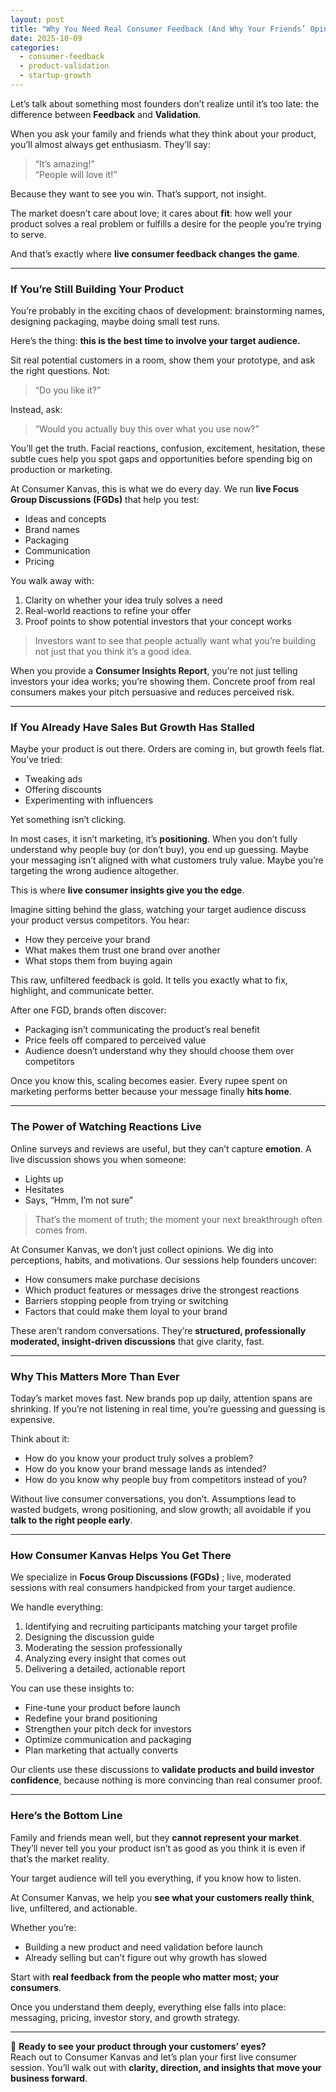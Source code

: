 ```yaml
---
layout: post
title: "Why You Need Real Consumer Feedback (And Why Your Friends’ Opinions Don’t Count)"
date: 2025-10-09
categories: 
  - consumer-feedback
  - product-validation
  - startup-growth
---
```


Let’s talk about something most founders don’t realize until it’s too late: the difference between **Feedback** and **Validation**.

When you ask your family and friends what they think about your product, you’ll almost always get enthusiasm. They’ll say:

> “It’s amazing!”  
> “People will love it!”

Because they want to see you win. That’s support, not insight.  

The market doesn’t care about love; it cares about **fit**: how well your product solves a real problem or fulfills a desire for the people you’re trying to serve.  

And that’s exactly where **live consumer feedback changes the game**.

---

### If You’re Still Building Your Product

You’re probably in the exciting chaos of development: brainstorming names, designing packaging, maybe doing small test runs.  

Here’s the thing: **this is the best time to involve your target audience.**

Sit real potential customers in a room, show them your prototype, and ask the right questions. Not:

> “Do you like it?”  

Instead, ask:

> “Would you actually buy this over what you use now?”  

You’ll get the truth. Facial reactions, confusion, excitement, hesitation, these subtle cues help you spot gaps and opportunities before spending big on production or marketing.

At Consumer Kanvas, this is what we do every day. We run **live Focus Group Discussions (FGDs)** that help you test:

- Ideas and concepts  
- Brand names  
- Packaging  
- Communication  
- Pricing  

You walk away with:

1. Clarity on whether your idea truly solves a need  
2. Real-world reactions to refine your offer  
3. Proof points to show potential investors that your concept works  

> Investors want to see that people actually want what you’re building not just that you think it’s a good idea.

When you provide a **Consumer Insights Report**, you’re not just telling investors your idea works; you’re showing them. Concrete proof from real consumers makes your pitch persuasive and reduces perceived risk.  

---

### If You Already Have Sales But Growth Has Stalled

Maybe your product is out there. Orders are coming in, but growth feels flat. You’ve tried:

- Tweaking ads  
- Offering discounts  
- Experimenting with influencers  

Yet something isn’t clicking.  

In most cases, it isn’t marketing, it’s **positioning**. When you don’t fully understand why people buy (or don’t buy), you end up guessing. Maybe your messaging isn’t aligned with what customers truly value. Maybe you’re targeting the wrong audience altogether.  

This is where **live consumer insights give you the edge**.  

Imagine sitting behind the glass, watching your target audience discuss your product versus competitors. You hear:

- How they perceive your brand  
- What makes them trust one brand over another  
- What stops them from buying again  

This raw, unfiltered feedback is gold. It tells you exactly what to fix, highlight, and communicate better.

After one FGD, brands often discover:

- Packaging isn’t communicating the product’s real benefit  
- Price feels off compared to perceived value  
- Audience doesn’t understand why they should choose them over competitors  

Once you know this, scaling becomes easier. Every rupee spent on marketing performs better because your message finally **hits home**.  

---

### The Power of Watching Reactions Live

Online surveys and reviews are useful, but they can’t capture **emotion**. A live discussion shows you when someone:

- Lights up  
- Hesitates  
- Says, “Hmm, I’m not sure”  

> That’s the moment of truth; the moment your next breakthrough often comes from.

At Consumer Kanvas, we don’t just collect opinions. We dig into perceptions, habits, and motivations. Our sessions help founders uncover:

- How consumers make purchase decisions  
- Which product features or messages drive the strongest reactions  
- Barriers stopping people from trying or switching  
- Factors that could make them loyal to your brand  

These aren’t random conversations. They’re **structured, professionally moderated, insight-driven discussions** that give clarity, fast.

---

### Why This Matters More Than Ever

Today’s market moves fast. New brands pop up daily, attention spans are shrinking. If you’re not listening in real time, you’re guessing and guessing is expensive.  

Think about it:

- How do you know your product truly solves a problem?  
- How do you know your brand message lands as intended?  
- How do you know why people buy from competitors instead of you?  

Without live consumer conversations, you don’t. Assumptions lead to wasted budgets, wrong positioning, and slow growth; all avoidable if you **talk to the right people early**.

---

### How Consumer Kanvas Helps You Get There

We specialize in **Focus Group Discussions (FGDs)** ; live, moderated sessions with real consumers handpicked from your target audience.  

We handle everything:

1. Identifying and recruiting participants matching your target profile  
2. Designing the discussion guide  
3. Moderating the session professionally  
4. Analyzing every insight that comes out  
5. Delivering a detailed, actionable report  

You can use these insights to:

- Fine-tune your product before launch  
- Redefine your brand positioning  
- Strengthen your pitch deck for investors  
- Optimize communication and packaging  
- Plan marketing that actually converts  

Our clients use these discussions to **validate products and build investor confidence**, because nothing is more convincing than real consumer proof.

---

### Here’s the Bottom Line

Family and friends mean well, but they **cannot represent your market**. They’ll never tell you your product isn’t as good as you think it is even if that’s the market reality.  

Your target audience will tell you everything, if you know how to listen.  

At Consumer Kanvas, we help you **see what your customers really think**, live, unfiltered, and actionable.

Whether you’re:

- Building a new product and need validation before launch  
- Already selling but can’t figure out why growth has slowed  

Start with **real feedback from the people who matter most; your consumers**.  

Once you understand them deeply, everything else falls into place: messaging, pricing, investor story, and growth strategy.

---

📩 **Ready to see your product through your customers’ eyes?**  
Reach out to Consumer Kanvas and let’s plan your first live consumer session. You’ll walk out with **clarity, direction, and insights that move your business forward**.
